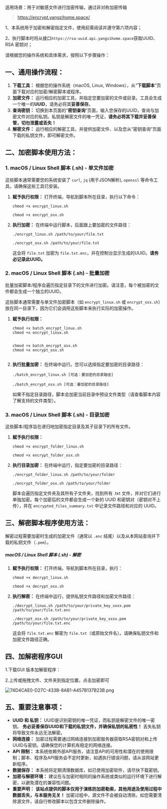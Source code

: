 适用场景：用于对敏感文件进行加密传输，通过非对称加密传输

> https://encrypt.yangzihome.space/

1、本系统用于加密和解密指定文件，使用前需阅读并遵守第六项内容；

2、执行脚本时将从接口`https://rsa-uuid.api.yangzihome.space`获取UUID、RSA 密钥对；

请根据您的操作系统和具体需求，按照以下步骤操作：

## **一、通用操作流程：**

1. **下载工具：** 根据您的操作系统（macOS, Linux, Windows），从“**下载脚本**”页面下载对应的加密/解密脚本或程序。
2. **加密文件：** 运行相应的加密工具，并指定您要加密的文件或目录。工具会生成一个唯一的**UUID**，请务必将其**妥善保存**。
3. **查询密钥：** 切换到本页面的“**密钥查询**”页面，输入您保存的UUID，查询与加密文件对应的私钥。私钥是解密文件的唯一凭证，**请务必将其下载并妥善保管，切勿泄露或丢失！**
4. **解密文件：** 运行相应的解密工具，并提供加密文件、以及您从“密钥查询”页面下载的私钥文件，即可解密文件。

## **二、加密脚本使用方法：**

### **1. macOS / Linux Shell 脚本 (.sh) - 单文件加密**

这些脚本通常需要您的系统安装了 `curl`, `jq` (用于JSON解析), `openssl` 等命令工具。请确保这些工具已安装。

1. **赋予执行权限：** 打开终端，导航到脚本所在目录，执行以下命令：

   ```
   chmod +x encrypt_linux.sh
   ```

   ```
   chmod +x encrypt_osx.sh
   ```

2. **执行加密：** 在终端中运行脚本，后面跟上要加密的文件路径：

   ```
   ./encrypt_linux.sh /path/to/your/file.txt
   ```

   ```
   ./encrypt_osx.sh /path/to/your/file.txt
   ```

   这会将 `file.txt` 加密为 `file.txt.enc`，并在控制台显示生成的UUID。**请务必记录此UUID。**

### **2. macOS / Linux Shell 脚本 (.sh) - 批量加密**

批量加密脚本/程序会遍历指定目录下的文件进行加密。请注意，每个被加密的文件都会生成一个独立的UUID。

这些脚本通常需要与单文件加密脚本（如 `encrypt_linux.sh` 或 `encrypt_osx.sh`）放在同一目录下，因为它们会调用这些脚本来执行实际的加密操作。

1. **赋予执行权限：**

   ```
   chmod +x batch_encrypt_linux.sh
   chmod +x encrypt_linux.sh
                               
   ```

   ```
   chmod +x batch_encrypt_osx.sh
   chmod +x encrypt_osx.sh
                               
   ```

2. **执行批量加密：** 在终端中运行。您可以选择指定要加密的目录路径：

   ```
   ./batch_encrypt_linux.sh [可选：要加密的目录路径]
   ```

   ```
   ./batch_encrypt_osx.sh [可选：要加密的目录路径]
   ```

   如果不指定目录路径，脚本会加密当前目录中预设文件类型（请查看脚本内容了解支持的文件类型）。

### **3. macOS / Linux Shell 脚本 (.sh) - 目录加密**

这些脚本/程序旨在递归地加密指定目录及其子目录下的所有文件。

1. **赋予执行权限：**

   ```
   chmod +x encrypt_folder_linux.sh
   ```

   ```
   chmod +x encrypt_folder_osx.sh
   ```

2. **执行目录加密：** 在终端中运行，指定要加密的目录路径：

   ```
   ./encrypt_folder_linux.sh /path/to/your/folder
   ```

   ```
   ./encrypt_folder_osx.sh /path/to/your/folder
   ```

   脚本会遍历指定文件夹及其所有子文件夹，找到所有 .txt 文件，并对它们进行单独加密。每个加密后的文件都会生成一个新的 UUID 和密钥对（密钥对不上传），并在 `encrypted_files_summary.txt` 中记录文件路径和对应的 UUID。

## **三、解密脚本程序使用方法：**

解密过程需要加密时生成的加密文件（通常以 `.enc` 结尾）以及从本网站查询并下载的私钥文件（`.pem`）。

#####  **macOS / Linux Shell 脚本 (.sh) - 解密**

1. **赋予执行权限：** 打开终端，导航到脚本所在目录，执行：

   ```
   chmod +x decrypt_linux.sh
   ```

   ```
   chmod +x decrypt_osx.sh
   ```

2. **执行解密：** 在终端中运行，提供私钥文件路径和加密文件路径：

   ```
   ./decrypt_linux.sh /path/to/your/private_key_xxxx.pem /path/to/your/file.txt.enc
   ```

   ```
   ./decrypt_osx.sh /path/to/your/private_key_xxxx.pem /path/to/your/file.txt.enc
   ```

   这会将 `file.txt.enc` 解密为 `file.txt`（或原始文件名）。请确保私钥文件和加密文件路径正确。

## 四、加解密程序GUI

1.下载GUI 版本加解密程序：

2.上传或拖拽文件、文件夹到指定位置，点击加密即可

![74D4CAE0-D27C-433B-8AB1-A457B137B23B.png](https://s3.yangzihome.space/BBS/74D4CAE0-D27C-433B-8AB1-A457B137B23B.png)

## **五、重要注意事项：**

- **UUID 和 私钥：** UUID是识别密钥的唯一凭证，而私钥是解密文件的唯一密钥。 **务必妥善保存UUID和下载的私钥文件，并确保私钥的私密性！** 丢失私钥将导致文件永远无法解密。
- **网络连接：** 加密过程需要通过网络连接到加密服务器获取RSA密钥对和上传UUID与密钥。请确保您的计算机有稳定的网络连接。
- **API 限制：** 本系统依赖外部API服务，请注意API的可用性和潜在的使用限制；脚本、程序及API服务会不定时更新，如遇执行错误问题，请从该网站更新程序。
- **数据保存：** 本系统将定期清理数据库，如已使用加密软件，请尽快下载密钥。
- **加密与解密环境：** 建议在与加密时相同的操作系统或类似的运行环境下进行解密，以避免潜在的兼容性问题。
- **重要声明：** **该站点提供的脚本仅用于演练防加密勒索，其他用途及使用过程中数据丢失，与本服务无关！** 加密过程中，源文件不会被自动清除。如您需要清除源文件，请自行修改脚本以包含文件删除操作。